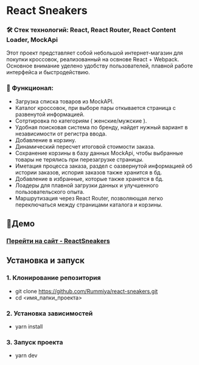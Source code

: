 # React Sneakers

### 🛠 Стек технологий: **React, React Router, React Content Loader, MockApi**

Этот проект представляет собой небольшой интернет-магазин для покупки кроссовок, реализованный на освнове React + Webpack. Основное внимание уделено удобству пользователей, плавной работе интерфейса и быстродействию.

### 🚀 Функционал:
- Загрузка списка товаров из MockAPI.
- Каталог кроссовок, при выборе пары откывается страница с развенутой информацией.
- Сотртировка по категориям ( женские/мужские ).
- Удобная поисковая система по бренду, найдет нужный вариант в независимости от регистра ввода.
- Добавление в корзину.
- Динамический пересчет итоговой стоимости заказа.
- Сохранение корзины в базу данных MockApi, чтобы выбранные товары не терялись при перезагрузке страницы.
- Иметация процесса заказа, раздел с оазвернутой информацией об истории заказов, испория заказов также хранится в бд.
- Добавление в избранные, которые также хранятся в бд.
- Лоадеры для плавной загрузки данных и улучшенного пользовательского опыта.
- Маршрутизация через React Router, позволяющая легко переключаться между страницами каталога и корзины.

## 📌Демо
### [Перейти на сайт - ReactSneakers](https://react-sneakers-alpha.vercel.app/)

## Установка и запуск

### 1. Клонирование репозитория
- git clone https://github.com/Rummiya/react-sneakers.git
- cd <имя_папки_проекта>

### 2. Установка зависимостей
- yarn install 

### 3. Запуск проекта
- yarn dev
